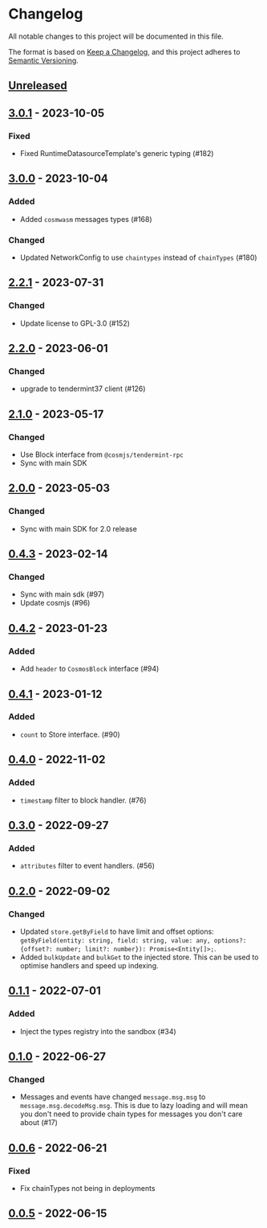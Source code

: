 # Changelog
All notable changes to this project will be documented in this file.

The format is based on [Keep a Changelog](https://keepachangelog.com/en/1.0.0/),
and this project adheres to [Semantic Versioning](https://semver.org/spec/v2.0.0.html).

## [Unreleased]

## [3.0.1] - 2023-10-05
### Fixed
- Fixed RuntimeDatasourceTemplate's generic typing (#182)

## [3.0.0] - 2023-10-04
### Added
- Added `cosmwasm` messages types (#168)

### Changed
- Updated NetworkConfig to use `chaintypes` instead of `chainTypes` (#180)

## [2.2.1] - 2023-07-31
### Changed
- Update license to GPL-3.0 (#152)

## [2.2.0] - 2023-06-01
### Changed
- upgrade to tendermint37 client (#126)

## [2.1.0] - 2023-05-17
### Changed
- Use Block interface from `@cosmjs/tendermint-rpc`
- Sync with main SDK

## [2.0.0] - 2023-05-03
### Changed
- Sync with main SDK for 2.0 release

## [0.4.3] - 2023-02-14
### Changed
- Sync with main sdk (#97)
- Update cosmjs (#96)

## [0.4.2] - 2023-01-23
### Added
- Add `header` to `CosmosBlock` interface (#94)

## [0.4.1] - 2023-01-12
### Added
- `count` to Store interface. (#90)

## [0.4.0] - 2022-11-02
### Added
- `timestamp` filter to block handler. (#76)

## [0.3.0] - 2022-09-27
### Added
- `attributes` filter to event handlers. (#56)

## [0.2.0] - 2022-09-02
### Changed
- Updated `store.getByField` to have limit and offset options: `getByField(entity: string, field: string, value: any, options?: {offset?: number; limit?: number}): Promise<Entity[]>;`.
- Added `bulkUpdate` and `bulkGet` to the injected store. This can be used to optimise handlers and speed up indexing.

## [0.1.1] - 2022-07-01
### Added
- Inject the types registry into the sandbox (#34)

## [0.1.0] - 2022-06-27
### Changed
- Messages and events have changed `message.msg.msg` to `message.msg.decodeMsg.msg`. This is due to lazy loading and will mean you don't need to provide chain types for messages you don't care about (#17)

## [0.0.6] - 2022-06-21
### Fixed
- Fix chainTypes not being in deployments

## [0.0.5] - 2022-06-15
[Unreleased]: https://github.com/subquery/subql-cosmos/compare/types/3.0.1...HEAD
[3.0.1]: https://github.com/subquery/subql-cosmos/compare/types/3.0.0...types/3.0.1
[3.0.0]: https://github.com/subquery/subql-cosmos/compare/types/2.2.0...types/3.0.0
[2.2.1]: https://github.com/subquery/subql-cosmos/compare/types/2.2.0...types/2.2.1
[2.2.0]: https://github.com/subquery/subql-cosmos/compare/types/2.1.0...types/2.2.0
[2.1.0]: https://github.com/subquery/subql-cosmos/compare/types/2.0.0...types/2.1.0
[2.0.0]: https://github.com/subquery/subql-cosmos/compare/types/0.4.3...types/2.0.0
[0.4.3]: https://github.com/subquery/subql-cosmos/compare/types/0.4.2...types/0.4.3
[0.4.2]: https://github.com/subquery/subql-cosmos/compare/types/0.4.1...types/0.4.2
[0.4.1]: https://github.com/subquery/subql-cosmos/compare/types/0.4.0...types/0.4.1
[0.4.0]: https://github.com/subquery/subql-cosmos/compare/types/0.3.0...types/0.4.0
[0.3.0]: https://github.com/subquery/subql-cosmos/compare/types/0.2.0...types/0.3.0
[0.2.0]: https://github.com/subquery/subql-cosmos/compare/types/0.1.1...types/0.2.0
[0.1.1]: https://github.com/subquery/subql-cosmos/compare/types/0.1.0...types/0.1.1
[0.1.0]: https://github.com/subquery/subql-cosmos/compare/types/0.0.6...types/0.1.0
[0.0.6]: https://github.com/subquery/subql-cosmos/compare/types/0.0.5...types/0.0.6
[0.0.5]: https://github.com/subquery/subql-cosmos/tag/types/0.0.5
